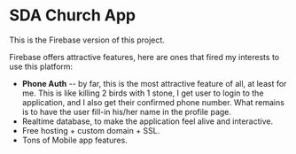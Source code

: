 # SDA Church App

This is the Firebase version of this project.

Firebase offers attractive features, here are ones that fired my interests to use this platform:

- **Phone Auth** -- by far, this is the most attractive feature of all, at least for me. This is like killing 2 birds with 1 stone, I get user to login to the application, and I also get their confirmed phone number. What remains is to have the user fill-in his/her name in the profile page.
- Realtime database, to make the application feel alive and interactive.
- Free hosting + custom domain + SSL.
- Tons of Mobile app features.
